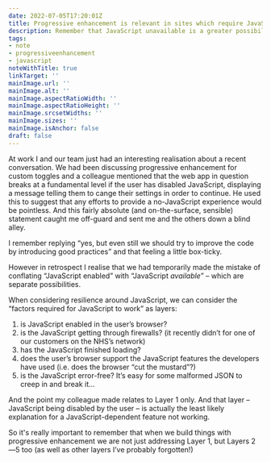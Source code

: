 ```yaml
---
date: 2022-07-05T17:20:01Z
title: Progressive enhancement is relevant in sites which require JavaScript too
description: Remember that JavaScript unavailable is a greater possibility than JavaScript disabled
tags:
- note
- progressiveenhancement
- javascript
noteWithTitle: true
linkTarget: ''
mainImage.url: ''
mainImage.alt: ''
mainImage.aspectRatioWidth: ''
mainImage.aspectRatioHeight: ''
mainImage.srcsetWidths: ''
mainImage.sizes: ''
mainImage.isAnchor: false
draft: false
---
```

At work I and our team just had an interesting realisation about a recent conversation. We had been discussing progressive enhancement for custom toggles and a colleague mentioned that the web app in question breaks at a fundamental level if the user has disabled JavaScript, displaying a message telling them to cange their settings in order to continue. He used this to suggest that any efforts to provide a no-JavaScript experience would be pointless. And this fairly absolute (and on-the-surface, sensible) statement caught me off-guard and sent me and the others down a blind alley.

I remember replying “yes, but even still we should try to improve the code by introducing good practices” and that feeling a little box-ticky.

However in retrospect I realise that we had temporarily made the mistake of conflating “JavaScript enabled” with “JavaScript _available_” – which are separate possibilities.

When considering resilience around JavaScript, we can consider the “factors required for JavaScript to work” as layers:

1. is JavaScript enabled in the user’s browser?
1. is the JavaScript getting through firewalls? (it recently didn’t for one of our customers on the NHS’s network)
1. has the JavaScript finished loading?
1. does the user’s browser support the JavaScript features the developers have used (i.e. does the browser “cut the mustard”?)
1. is the JavaScript error-free? It’s easy for some malformed JSON to creep in and break it…

And the point my colleague made relates to Layer 1 only. And that layer – JavaScript being disabled by the user – is actually the least likely explanation for a 
JavaScript-dependent feature not working.

So it's really important to remember that when we build things with progressive enhancement we are not just addressing Layer 1, but Layers 2—5 too (as well as other layers I’ve probably forgotten!)
